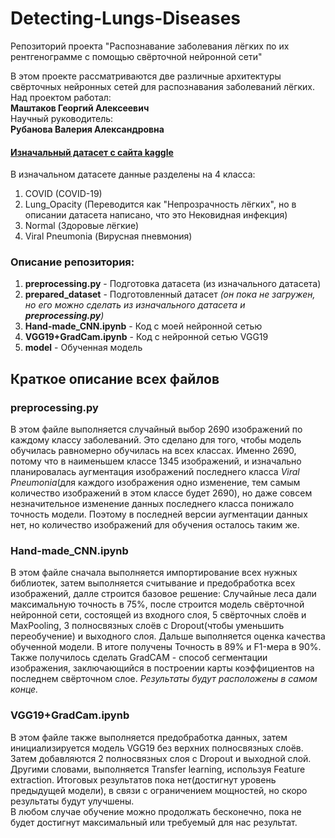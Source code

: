 # Detecting-Lungs-Diseases
Репозиторий проекта "Распознавание заболевания лёгких по их рентгенограмме с помощью свёрточной нейронной сети"

В этом проекте рассматриваются две различные архитектуры свёрточных нейронных сетей для распознавания заболеваний лёгких.
Над проектом работал: <br>
<b>Маштаков Георгий Алексеевич</b> <br>
Научный руководитель: <br>
<b>Рубанова Валерия Александровна</b> <br>

#### [Изначальный датасет с сайта kaggle](https://www.kaggle.com/datasets/tawsifurrahman/covid19-radiography-database?resource=download)
В изначальном датасете данные разделены на 4 класса:
1. COVID (COVID-19)
2. Lung_Opacity (Переводится как "Непрозрачность лёгких", но в описании датасета написано, что это Нековидная инфекция)
3. Normal (Здоровые лёгкие)
4. Viral Pneumonia (Вирусная пневмония)

### Описание репозитория:
1. **preprocessing.py** - Подготовка датасета (из изначального датасета)
2. **prepared_dataset** - Подготовленный датасет _(он пока не загружен, но его можно сделать из изначального датасета и **preprocessing.py**)_
3. **Hand-made_CNN.ipynb** - Код с моей нейронной сетью
4. **VGG19+GradCam.ipynb** - Код с нейронной сетью VGG19
5. **model** - Обученная модель

## Краткое описание всех файлов
### preprocessing.py
В этом файле выполняется случайный выбор 2690 изображений по каждому классу заболеваний. Это сделано для того, чтобы модель обучилась равномерно обучилась на всех классах.
Именно 2690, потому что в наименьшем классе 1345 изображений, и изначально планировалась аугментация изображений последнего класса _Viral Pneumonia_(для каждого изображения одно изменение, тем самым количество изображений в этом классе будет 2690), но даже совсем незначительное изменение данных последнего класса понижало точность модели. Поэтому в последней версии аугментации данных нет, но количество изображений для обучения осталось таким же.
### Hand-made_CNN.ipynb
В этом файле сначала выполняется импортирование всех нужных библиотек, затем выполняется считывание и предобработка всех изображений, далле строится базовое решение: Случайные леса дали максимальную точность в 75%, после строится модель свёрточной нейронной сети, состоящей из входного слоя, 5 свёрточных слоёв и MaxPooling, 3 полносвязных слоёв с Dropout(чтобы уменьшить переобучение) и выходного слоя. Дальше выполняется оценка качества обученной модели. В итоге получены Точность в 89% и F1-мера в 90%. <br>
Также получилось сделать GradCAM - способ сегментации изображения, заключающийся в построении карты коэффициентов на последнем свёрточном слое. _Результаты будут расположены в самом конце._
### VGG19+GradCam.ipynb
В этом файле также выполняется предобработка данных, затем инициализируется модель VGG19 без верхних полносвязных слоёв. Затем добавляются 2 полносвязных слоя с Dropout и выходной слой. Другими словами, выполняется Transfer learning, используя Feature extraction. Итоговых результатов пока нет(достигнут уровень предыдущей модели), в связи с ограничением мощностей, но скоро результаты будут улучшены. <br>
В любом случае обучение можно продолжать бесконечно, пока не будет достигнут максимальный или требуемый для нас результат.
